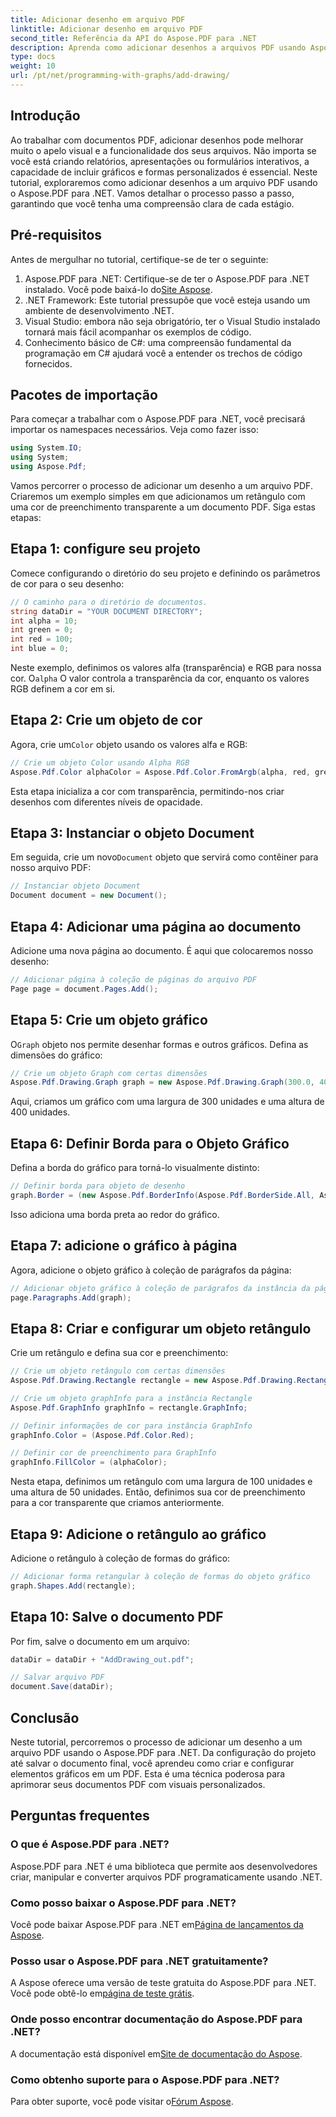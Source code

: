 ```yaml
---
title: Adicionar desenho em arquivo PDF
linktitle: Adicionar desenho em arquivo PDF
second_title: Referência da API do Aspose.PDF para .NET
description: Aprenda como adicionar desenhos a arquivos PDF usando Aspose.PDF para .NET. Este guia passo a passo abrange configurações de cor, adição de formas e salvamento do seu PDF.
type: docs
weight: 10
url: /pt/net/programming-with-graphs/add-drawing/
---
```

## Introdução

Ao trabalhar com documentos PDF, adicionar desenhos pode melhorar muito o apelo visual e a funcionalidade dos seus arquivos. Não importa se você está criando relatórios, apresentações ou formulários interativos, a capacidade de incluir gráficos e formas personalizados é essencial. Neste tutorial, exploraremos como adicionar desenhos a um arquivo PDF usando o Aspose.PDF para .NET. Vamos detalhar o processo passo a passo, garantindo que você tenha uma compreensão clara de cada estágio.

## Pré-requisitos

Antes de mergulhar no tutorial, certifique-se de ter o seguinte:

1.  Aspose.PDF para .NET: Certifique-se de ter o Aspose.PDF para .NET instalado. Você pode baixá-lo do[Site Aspose](https://releases.aspose.com/pdf/net/).
2. .NET Framework: Este tutorial pressupõe que você esteja usando um ambiente de desenvolvimento .NET.
3. Visual Studio: embora não seja obrigatório, ter o Visual Studio instalado tornará mais fácil acompanhar os exemplos de código.
4. Conhecimento básico de C#: uma compreensão fundamental da programação em C# ajudará você a entender os trechos de código fornecidos.

## Pacotes de importação

Para começar a trabalhar com o Aspose.PDF para .NET, você precisará importar os namespaces necessários. Veja como fazer isso:

```csharp
using System.IO;
using System;
using Aspose.Pdf;
```

Vamos percorrer o processo de adicionar um desenho a um arquivo PDF. Criaremos um exemplo simples em que adicionamos um retângulo com uma cor de preenchimento transparente a um documento PDF. Siga estas etapas:

## Etapa 1: configure seu projeto

Comece configurando o diretório do seu projeto e definindo os parâmetros de cor para o seu desenho:

```csharp
// O caminho para o diretório de documentos.
string dataDir = "YOUR DOCUMENT DIRECTORY";
int alpha = 10;
int green = 0;
int red = 100;
int blue = 0;
```

 Neste exemplo, definimos os valores alfa (transparência) e RGB para nossa cor. O`alpha` O valor controla a transparência da cor, enquanto os valores RGB definem a cor em si.

## Etapa 2: Crie um objeto de cor

 Agora, crie um`Color` objeto usando os valores alfa e RGB:

```csharp
// Crie um objeto Color usando Alpha RGB
Aspose.Pdf.Color alphaColor = Aspose.Pdf.Color.FromArgb(alpha, red, green, blue); // Fornecer canal alfa
```

Esta etapa inicializa a cor com transparência, permitindo-nos criar desenhos com diferentes níveis de opacidade.

## Etapa 3: Instanciar o objeto Document

 Em seguida, crie um novo`Document` objeto que servirá como contêiner para nosso arquivo PDF:

```csharp
// Instanciar objeto Document
Document document = new Document();
```

## Etapa 4: Adicionar uma página ao documento

Adicione uma nova página ao documento. É aqui que colocaremos nosso desenho:

```csharp
// Adicionar página à coleção de páginas do arquivo PDF
Page page = document.Pages.Add();
```

## Etapa 5: Crie um objeto gráfico

 O`Graph` objeto nos permite desenhar formas e outros gráficos. Defina as dimensões do gráfico:

```csharp
// Crie um objeto Graph com certas dimensões
Aspose.Pdf.Drawing.Graph graph = new Aspose.Pdf.Drawing.Graph(300.0, 400.0);
```

Aqui, criamos um gráfico com uma largura de 300 unidades e uma altura de 400 unidades.

## Etapa 6: Definir Borda para o Objeto Gráfico

Defina a borda do gráfico para torná-lo visualmente distinto:

```csharp
// Definir borda para objeto de desenho
graph.Border = (new Aspose.Pdf.BorderInfo(Aspose.Pdf.BorderSide.All, Aspose.Pdf.Color.Black));
```

Isso adiciona uma borda preta ao redor do gráfico.

## Etapa 7: adicione o gráfico à página

Agora, adicione o objeto gráfico à coleção de parágrafos da página:

```csharp
// Adicionar objeto gráfico à coleção de parágrafos da instância da página
page.Paragraphs.Add(graph);
```

## Etapa 8: Criar e configurar um objeto retângulo

Crie um retângulo e defina sua cor e preenchimento:

```csharp
// Crie um objeto retângulo com certas dimensões
Aspose.Pdf.Drawing.Rectangle rectangle = new Aspose.Pdf.Drawing.Rectangle(0, 0, 100, 50);

// Crie um objeto graphInfo para a instância Rectangle
Aspose.Pdf.GraphInfo graphInfo = rectangle.GraphInfo;

// Definir informações de cor para instância GraphInfo
graphInfo.Color = (Aspose.Pdf.Color.Red);

// Definir cor de preenchimento para GraphInfo
graphInfo.FillColor = (alphaColor);
```

Nesta etapa, definimos um retângulo com uma largura de 100 unidades e uma altura de 50 unidades. Então, definimos sua cor de preenchimento para a cor transparente que criamos anteriormente.

## Etapa 9: Adicione o retângulo ao gráfico

Adicione o retângulo à coleção de formas do gráfico:

```csharp
// Adicionar forma retangular à coleção de formas do objeto gráfico
graph.Shapes.Add(rectangle);
```

## Etapa 10: Salve o documento PDF

Por fim, salve o documento em um arquivo:

```csharp
dataDir = dataDir + "AddDrawing_out.pdf";

// Salvar arquivo PDF
document.Save(dataDir);
```

## Conclusão

Neste tutorial, percorremos o processo de adicionar um desenho a um arquivo PDF usando o Aspose.PDF para .NET. Da configuração do projeto até salvar o documento final, você aprendeu como criar e configurar elementos gráficos em um PDF. Esta é uma técnica poderosa para aprimorar seus documentos PDF com visuais personalizados.

## Perguntas frequentes

### O que é Aspose.PDF para .NET?

Aspose.PDF para .NET é uma biblioteca que permite aos desenvolvedores criar, manipular e converter arquivos PDF programaticamente usando .NET.

### Como posso baixar o Aspose.PDF para .NET?

 Você pode baixar Aspose.PDF para .NET em[Página de lançamentos da Aspose](https://releases.aspose.com/pdf/net/).

### Posso usar o Aspose.PDF para .NET gratuitamente?

 A Aspose oferece uma versão de teste gratuita do Aspose.PDF para .NET. Você pode obtê-lo em[página de teste grátis](https://releases.aspose.com/).

### Onde posso encontrar documentação do Aspose.PDF para .NET?

 A documentação está disponível em[Site de documentação do Aspose](https://reference.aspose.com/pdf/net/).

### Como obtenho suporte para o Aspose.PDF para .NET?

 Para obter suporte, você pode visitar o[Fórum Aspose](https://forum.aspose.com/c/pdf/10).